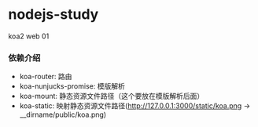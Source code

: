 # nodejs-study

koa2 web 01

### 依赖介绍  

- koa-router: 路由  
- koa-nunjucks-promise: 模版解析  
- koa-mount: 静态资源文件路径（这个要放在模版解析后面）  
- koa-static: 映射静态资源文件路径(http://127.0.0.1:3000/static/koa.png -> __dirname/public/koa.png)  

